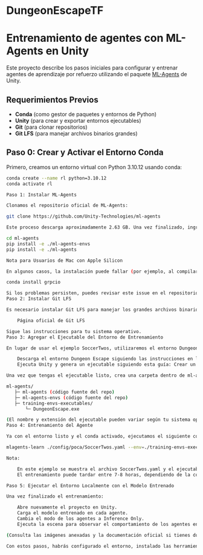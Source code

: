 # DungeonEscapeTF

# Entrenamiento de agentes con ML-Agents en Unity

Este proyecto describe los pasos iniciales para configurar y entrenar agentes de aprendizaje por refuerzo utilizando el paquete [ML-Agents](https://github.com/Unity-Technologies/ml-agents) de Unity.

## Requerimientos Previos

- **Conda** (como gestor de paquetes y entornos de Python)
- **Unity** (para crear y exportar entornos ejecutables)
- **Git** (para clonar repositorios)
- **Git LFS** (para manejar archivos binarios grandes)

## Paso 0: Crear y Activar el Entorno Conda

Primero, creamos un entorno virtual con Python 3.10.12 usando conda:

```bash
conda create --name rl python=3.10.12
conda activate rl

Paso 1: Instalar ML-Agents

Clonamos el repositorio oficial de ML-Agents:

git clone https://github.com/Unity-Technologies/ml-agents

Este proceso descarga aproximadamente 2.63 GB. Una vez finalizado, ingresamos al directorio del repositorio y procedemos con la instalación:

cd ml-agents
pip install -e ./ml-agents-envs
pip install -e ./ml-agents

Nota para Usuarios de Mac con Apple Silicon

En algunos casos, la instalación puede fallar (por ejemplo, al compilar ONNX). Si ocurre esto, se recomienda instalar grpcio antes:

conda install grpcio

Si los problemas persisten, puedes revisar este issue en el repositorio oficial de ML-Agents para más información.
Paso 2: Instalar Git LFS

Es necesario instalar Git LFS para manejar los grandes archivos binarios (ejecutables, modelos, etc.):

    Página oficial de Git LFS

Sigue las instrucciones para tu sistema operativo.
Paso 3: Agregar el Ejecutable del Entorno de Entrenamiento

En lugar de usar el ejemplo SoccerTwos, utilizaremos el entorno Dungeon Escape. Para ello:

    Descarga el entorno Dungeon Escape siguiendo las instrucciones en la documentación oficial.
    Ejecuta Unity y genera un ejecutable siguiendo esta guía: Crear un nuevo entorno de aprendizaje.

Una vez que tengas el ejecutable listo, crea una carpeta dentro de ml-agents llamada training-envs-executables y coloca allí el archivo resultante. Por ejemplo:

ml-agents/
   ├─ ml-agents (código fuente del repo)
   ├─ ml-agents-envs (código fuente del repo)
   ├─ training-envs-executables/
       └─ DungeonEscape.exe

(El nombre y extensión del ejecutable pueden variar según tu sistema operativo.)
Paso 4: Entrenamiento del Agente

Ya con el entorno listo y el conda activado, ejecutamos el siguiente comando para iniciar el proceso de entrenamiento (ejemplo con la configuración de SoccerTwos, que puedes adaptar a DungeonEscape):

mlagents-learn ./config/poca/SoccerTwos.yaml --env=./training-envs-executables/SoccerTwos.exe --run-id="SoccerTwos" --no-graphics

Nota:

    En este ejemplo se muestra el archivo SoccerTwos.yaml y el ejecutable SoccerTwos.exe, pero deberás adaptar el comando al entorno Dungeon Escape y a su correspondiente archivo de configuración.
    El entrenamiento puede tardar entre 7-8 horas, dependiendo de la complejidad del entorno y los recursos disponibles.

Paso 5: Ejecutar el Entorno Localmente con el Modelo Entrenado

Una vez finalizado el entrenamiento:

    Abre nuevamente el proyecto en Unity.
    Carga el modelo entrenado en cada agente.
    Cambia el modo de los agentes a Inference Only.
    Ejecuta la escena para observar el comportamiento de los agentes entrenados.

(Consulta las imágenes anexadas y la documentación oficial si tienes dudas sobre estos pasos.)

Con estos pasos, habrás configurado el entorno, instalado las herramientas necesarias, entrenado un agente y finalmente, corrido el entorno localmente con el modelo resultante.

